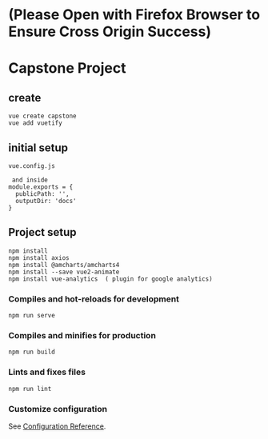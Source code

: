 # (Please Open with Firefox Browser to Ensure Cross Origin Success)

# Capstone Project  

## create
```
vue create capstone
vue add vuetify
```
## initial setup
```
vue.config.js 

 and inside 
module.exports = {
  publicPath: '',
  outputDir: 'docs'
}

```

## Project setup
```
npm install
npm install axios
npm install @amcharts/amcharts4
npm install --save vue2-animate
npm install vue-analytics  ( plugin for google analytics)

``` 

### Compiles and hot-reloads for development
```
npm run serve
```

### Compiles and minifies for production
```
npm run build
```

### Lints and fixes files
```
npm run lint
```



### Customize configuration
See [Configuration Reference](https://cli.vuejs.org/config/).
